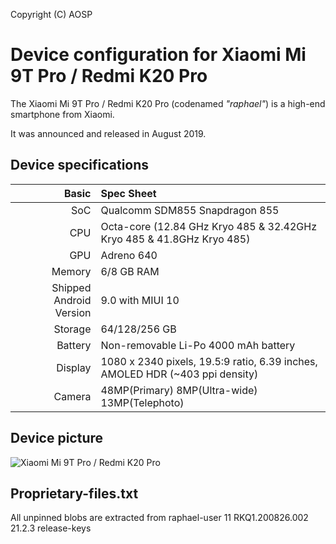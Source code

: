 Copyright (C) AOSP

# Device configuration for Xiaomi Mi 9T Pro / Redmi K20 Pro

The Xiaomi Mi 9T Pro / Redmi K20 Pro (codenamed _"raphael"_) is a high-end smartphone from Xiaomi.

It was announced and released in August 2019.

## Device specifications

|                   Basic | Spec Sheet                                                                   |
| ----------------------: | :--------------------------------------------------------------------------- |
|                     SoC | Qualcomm SDM855 Snapdragon 855                                               |
|                     CPU | Octa-core (12.84 GHz Kryo 485 & 32.42GHz Kryo 485 & 41.8GHz Kryo 485)        |
|                     GPU | Adreno 640                                                                   |
|                  Memory | 6/8 GB RAM                                                                   |
| Shipped Android Version | 9.0 with MIUI 10                                                             |
|                 Storage | 64/128/256 GB                                                                |
|                 Battery | Non-removable Li-Po 4000 mAh battery                                         |
|                 Display | 1080 x 2340 pixels, 19.5:9 ratio, 6.39 inches, AMOLED HDR (~403 ppi density) |
|                  Camera | 48MP(Primary) 8MP(Ultra-wide) 13MP(Telephoto)                                |

## Device picture

![Xiaomi Mi 9T Pro / Redmi K20 Pro](<https://user-images.githubusercontent.com/58150791/72027564-e8dc0900-32c2-11ea-926b-dd0c33489902.jpg> "Xiaomi Mi 9T Pro / Redmi K20 Pro in black")

## Proprietary-files.txt
All unpinned blobs are extracted from raphael-user 11 RKQ1.200826.002 21.2.3 release-keys
